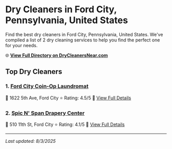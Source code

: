# Dry Cleaners in Ford City, Pennsylvania, United States

Find the best dry cleaners in Ford City, Pennsylvania, United States. We've compiled a list of 2 dry cleaning services to help you find the perfect one for your needs.

🌐 **[View Full Directory on DryCleanersNear.com](https://drycleanersnear.com/city/US/Pennsylvania/Ford%20City)**

## Top Dry Cleaners

### 1. [Ford City Coin-Op Laundromat](https://drycleanersnear.com/dryCleaner/686735e1bb1702f4ee39b3eb/ford-city-coin-op-laundromat)
📍 1622 5th Ave, Ford City
⭐ Rating: 4.5/5
🔗 [View Full Details](https://drycleanersnear.com/dryCleaner/686735e1bb1702f4ee39b3eb/ford-city-coin-op-laundromat)

### 2. [Spic N' Span Drapery Center](https://drycleanersnear.com/dryCleaner/686735b3bb1702f4ee39b19c/spic-n-span-drapery-center)
📍 510 11th St, Ford City
⭐ Rating: 4.1/5
🔗 [View Full Details](https://drycleanersnear.com/dryCleaner/686735b3bb1702f4ee39b19c/spic-n-span-drapery-center)


---

*Last updated: 8/3/2025*

